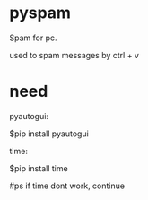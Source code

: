 # pyspam
Spam for pc.

used to spam messages by ctrl + v


# need
pyautogui:

  $pip install pyautogui

time:

  $pip install time
  
#ps
if time dont work, continue

